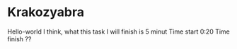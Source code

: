 # Krakozyabra
Hello-world
I think, what this task I will finish is 5 minut
Time start 0:20
Time finish ??
